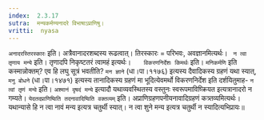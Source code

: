 ```yaml
---
index:  2.3.17
sutra:  मन्यकर्मण्यनादरे विभाषाऽप्राणिषु।
vritti:  nyasa
---
```


`अनादरस्तिरस्कारः` इति। अत्रैवानादरशब्दस्य रूढत्वात्। तिरस्कारः = परिभवः, अवज्ञानमित्यर्थः। ` न त्वा तृणाय मन्ये` इति। तृणादपि निकृष्टतरं त्वामहं इत्यर्थः। `	विकरणनिर्देशः किमर्थः` इति। `मनिकर्मणि` इति कस्मान्नोक्तम्? एव हि लघु सूत्रं भवतीति? `मन ज्ञाने` (धा।पा।११७६) इत्यस्य दैवादिकस्य ग्रहणं यथा स्यात्, `मनु बोधने` (धा।पा।१४७१) इत्यस्य तानादिकस्य ग्रहणं मा भूदित्येवमर्थो विकरणनिर्देश इति दर्शयितुमाह- `न त्वां तृणं मन्वे` इति।
`अश्मानं दृषदं मन्ये` इत्यादौ यथाव्यवस्थितस्य वस्तुनः स्वरूपमाविष्क्रियत इत्यत्रानादरो न गम्यते। 
`येदतदप्राणिष्विति तदनावादिष्विति वक्तव्यम्` इति। अप्राणिग्रहणपनीयनावादिग्रहणं कत्र्तव्यमित्यर्थः। यथान्यासे हि न त्वा नावं मन्य इत्यत्र चतुर्थी स्यात्। न त्वा शुने मन्य इत्यत्र चतुर्थी न स्यादित्यभिप्रायः॥

